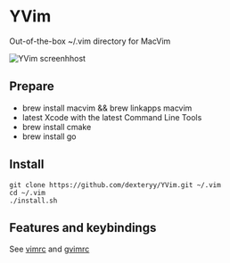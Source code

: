 

# YVim

Out-of-the-box ~/.vim directory for MacVim

![YVim screenhhost](https://raw.github.com/dexteryy/YVim/master/screenshot.png)

## Prepare

* brew install macvim && brew linkapps macvim
* latest Xcode with the latest Command Line Tools
* brew install cmake
* brew install go

## Install

```
git clone https://github.com/dexteryy/YVim.git ~/.vim
cd ~/.vim
./install.sh
```

## Features and keybindings

See [vimrc](https://github.com/dexteryy/YVim/blob/master/vimrc) and [gvimrc](https://github.com/dexteryy/YVim/blob/master/gvimrc)




